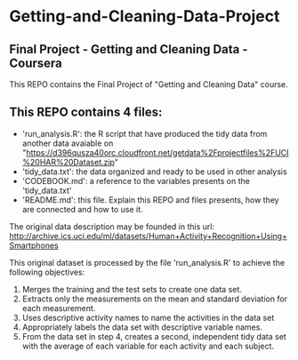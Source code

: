 # Getting-and-Cleaning-Data-Project
## Final Project - Getting and Cleaning Data - Coursera

This REPO contains the Final Project of "Getting and Cleaning Data" course. 

## This REPO contains 4 files:
- 'run_analysis.R': the R script that have produced the tidy data from another data avaiable on "https://d396qusza40orc.cloudfront.net/getdata%2Fprojectfiles%2FUCI%20HAR%20Dataset.zip"
- 'tidy_data.txt': the data organized and ready to be used in other analysis
- 'CODEBOOK.md': a reference to the variables presents on the 'tidy_data.txt'
- 'README.md': this file. Explain this REPO and files presents, how they are connected and how to use it.

The original data description may be founded in this url:
http://archive.ics.uci.edu/ml/datasets/Human+Activity+Recognition+Using+Smartphones

This original dataset is processed by the file 'run_analysis.R' to achieve the following objectives:

1) Merges the training and the test sets to create one data set.
2) Extracts only the measurements on the mean and standard deviation for each measurement.
3) Uses descriptive activity names to name the activities in the data set
4) Appropriately labels the data set with descriptive variable names.
5) From the data set in step 4, creates a second, independent tidy data set with the average of each variable for each activity and each subject.
